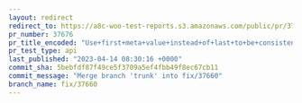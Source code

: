 ```yaml
---
layout: redirect
redirect_to: https://a8c-woo-test-reports.s3.amazonaws.com/public/pr/37676/api/index.html
pr_number: 37676
pr_title_encoded: "Use+first+meta+value+instead+of+last+to+be+consistent+with+WP_Post."
pr_test_type: api
last_published: "2023-04-14 08:30:16 +0000"
commit_sha: 5bebfdf87f49ce5f3709a5ef4fbb49f8ec67cb11
commit_message: "Merge branch 'trunk' into fix/37660"
branch_name: fix/37660
---
```

